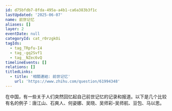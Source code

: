```yaml
---
id: d75bfdb7-8fda-495a-a4b1-ca6a383b3f1c
lastUpdated: '2025-06-07'
name: 前世记忆
aliases: []
layer: 2
eventDate: null
categoryId: cat_r0rzgkOi
tagIds:
  - tag_TRpfu-I4
  - tag_-gq2Svf1
  - tag__NZec6vQ
timelineEvents: []
relations: []
titledLinks:
  - title: '相關連結: 前世记忆'
    url: 'https://www.zhihu.com/question/61994348'
---
```

在中国，有一些关于人们突然回忆起自己前世记忆的记录和报道。以下是几个比较有名的例子：唐江山、石爽人、何姿娜、吴晓、吴师彩-吴师航、豆包、马以思。
